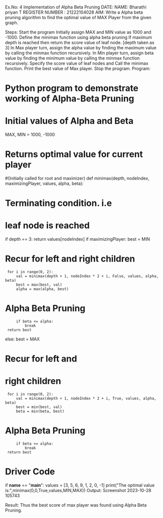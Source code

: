 Ex.No: 4 Implementation of Alpha Beta Pruning
DATE:
NAME: Bharathi priyan T
REGISTER NUMBER : 21222104028
AIM:
Write a Alpha beta pruning algorithm to find the optimal value of MAX Player from the given graph.

Steps:
Start the program
Initially assign MAX and MIN value as 1000 and -1000.
Define the minimax function using alpha beta pruning
If maximum depth is reached then return the score value of leaf node. [depth taken as 3]
In Max player turn, assign the alpha value by finding the maximum value by calling the minmax function recursively.
In Min player turn, assign beta value by finding the minimum value by calling the minmax function recursively.
Specify the score value of leaf nodes and Call the minimax function.
Print the best value of Max player.
Stop the program.
Program:
# Python program to demonstrate working of Alpha-Beta Pruning 
# Initial values of Alpha and Beta 
MAX, MIN = 1000, -1000 
 
# Returns optimal value for current player 
#(Initially called for root and maximizer) 
def minimax(depth, nodeIndex, maximizingPlayer, values, alpha, beta): 
 
 # Terminating condition. i.e 
 # leaf node is reached 
 if depth == 3: 
     return values[nodeIndex] 
 if maximizingPlayer: 
     best = MIN 
 # Recur for left and right children 
     for i in range(0, 2): 
         val = minimax(depth + 1, nodeIndex * 2 + i, False, values, alpha, beta) 
         best = max(best, val) 
         alpha = max(alpha, best)
 # Alpha Beta Pruning 
         if beta <= alpha: 
             break 
     return best 
 else: 
     best = MAX 
 # Recur for left and 
 # right children 
     for i in range(0, 2): 
         val = minimax(depth + 1, nodeIndex * 2 + i, True, values, alpha, beta) 
         best = min(best, val) 
         beta = min(beta, best) 
 # Alpha Beta Pruning 
         if beta <= alpha: 
             break 
     return best 
# Driver Code 
if __name__ == "__main__": 
 values = [3, 5, 6, 9, 1, 2, 0, -1] 
 print("The optimal value  is:",minimax(0,0,True,values,MIN,MAX))
Output:
Screenshot 2023-10-28 105743

Result:
Thus the best score of max player was found using Alpha Beta Pruning.
